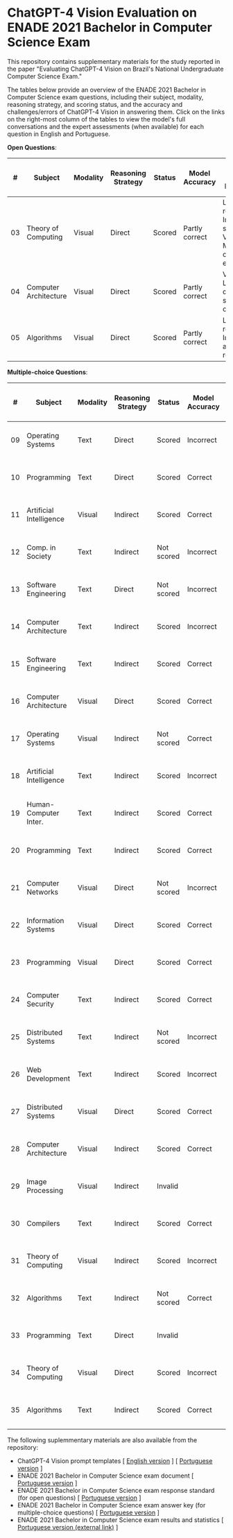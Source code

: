 # ChatGPT-4 Vision Evaluation on ENADE 2021 Bachelor in Computer Science Exam

This repository contains supplementary materials for the study reported in the paper "Evaluating ChatGPT-4 Vision on Brazil's National Undergraduate Computer Science Exam." 

The tables below provide an overview of the ENADE 2021 Bachelor in Computer Science exam questions, including their subject, modality, reasoning strategy, and scoring status, and the accuracy and challenges/errors of ChatGPT-4 Vision in answering them. Click on the links on the right-most column of the tables to view the model's full conversations and the expert assessments (when available) for each question in English and Portuguese.

**Open Questions**:

| #  | Subject                 | Modality | Reasoning Strategy | Status     | Model Accuracy | Model Challenge / Error Category | Model Conversations and Expert Assessments                                  |
|----|-------------------------|----------|--------------------|------------|----------------|----------------------------|----------------------------------------------------------------------------|
| 03 | Theory of Computing     | Visual   | Direct             | Scored     | Partly correct | Logical reasoning / Incorrect multi-step reasoning, <br>Visual  acuity / Misidentification of visual elements | [English version](/questions/q09-eng.md), <br>[Portuguese version](q09-por.md) |
| 04 | Computer Architecture   | Visual   | Direct             | Scored     | Partly correct | Visual acuity / Lack of domain-specific visual output | [English version](/questions/q09-eng.md), [Portuguese version](q09-por.md) |
| 05 | Algorithms              | Visual   | Direct             | Scored     | Partly correct |  Logical reasoning / Incorrect algorithmic reasoning | [English version](/questions/q09-eng.md), [Portuguese version](q09-por.md) |

**Multiple-choice Questions**:

| #  | Subject                 | Modality | Reasoning Strategy | Status     | Model Accuracy | Model Challenge / Error Category | Model Conversations and Expert Assessments                                  |
|----|-------------------------|----------|--------------------|------------|----------------|----------------------------|----------------------------------------------------------------------------|
| 09 | Operating Systems       | Text     | Direct             | Scored     | Incorrect      |                            | [English version](/questions/q09-eng.md), [Portuguese version](q09-por.md) |
| 10 | Programming             | Text     | Direct             | Scored     | Correct        |                            | [English version](/questions/q10-eng.md), [Portuguese version](q10-por.md) |
| 11 | Artificial Intelligence | Visual   | Indirect           | Scored     | Correct        |                            | [English version](/questions/q11-eng.md), [Portuguese version](q11-por.md) |
| 12 | Comp. in Society        | Text     | Indirect           | Not scored | Incorrect      |                            | [English version](/questions/q12-eng.md), [Portuguese version](q12-por.md) |
| 13 | Software Engineering    | Text     | Direct             | Not scored | Incorrect      |                            | [English version](/questions/q13-eng.md), [Portuguese version](q13-por.md) |
| 14 | Computer Architecture   | Text     | Indirect           | Scored     | Incorrect      |                            | [English version](/questions/q14-eng.md), [Portuguese version](q14-por.md) |
| 15 | Software Engineering    | Text     | Indirect           | Scored     | Correct        |                            | [English version](/questions/q15-eng.md), [Portuguese version](q15-por.md) |
| 16 | Computer Architecture   | Visual   | Direct             | Scored     | Correct        |                            | [English version](/questions/q16-eng.md), [Portuguese version](q16-por.md) |
| 17 | Operating Systems       | Visual   | Indirect           | Not scored | Correct        |                            | [English version](/questions/q17-eng.md), [Portuguese version](q17-por.md) |
| 18 | Artificial Intelligence | Text     | Indirect           | Scored     | Incorrect      |                            | [English version](/questions/q18-eng.md), [Portuguese version](q18-por.md) |
| 19 | Human-Computer Inter.   | Text     | Indirect           | Scored     | Correct        |                            | [English version](/questions/q19-eng.md), [Portuguese version](q19-por.md) |
| 20 | Programming             | Text     | Indirect           | Scored     | Correct        |                            | [English version](/questions/q20-eng.md), [Portuguese version](q20-por.md) |
| 21 | Computer Networks       | Visual   | Direct             | Not scored | Incorrect      |                            | [English version](/questions/q21-eng.md), [Portuguese version](q21-por.md) |
| 22 | Information Systems     | Visual   | Direct             | Scored     | Correct        |                            | [English version](/questions/q22-eng.md), [Portuguese version](q22-por.md) |
| 23 | Programming             | Visual   | Direct             | Scored     | Correct        |                            | [English version](/questions/q23-eng.md), [Portuguese version](q23-por.md) |
| 24 | Computer Security       | Text     | Indirect           | Scored     | Correct        |                            | [English version](/questions/q24-eng.md), [Portuguese version](q24-por.md) |
| 25 | Distributed Systems     | Text     | Indirect           | Not scored | Incorrect      |                            | [English version](/questions/q25-eng.md), [Portuguese version](q25-por.md) |
| 26 | Web Development         | Text     | Indirect           | Scored     | Incorrect      |                            | [English version](/questions/q26-eng.md), [Portuguese version](q26-por.md) |
| 27 | Distributed Systems     | Visual   | Direct             | Scored     | Correct        |                            | [English version](/questions/q27-eng.md), [Portuguese version](q27-por.md) |
| 28 | Computer Architecture   | Visual   | Indirect           | Scored     | Correct        |                            | [English version](/questions/q28-eng.md), [Portuguese version](q28-por.md) |
| 29 | Image Processing        | Visual   | Indirect           | Invalid    |                |                            | [English version](/questions/q29-eng.md), [Portuguese version](q29-por.md) |
| 30 | Compilers               | Text     | Indirect           | Scored     | Correct        |                            | [English version](/questions/q30-eng.md), [Portuguese version](q30-por.md) |
| 31 | Theory of Computing     | Visual   | Indirect           | Scored     | Incorrect      |                            | [English version](/questions/q31-eng.md), [Portuguese version](q31-por.md) |
| 32 | Algorithms              | Text     | Indirect           | Not scored | Correct        |                            | [English version](/questions/q32-eng.md), [Portuguese version](q32-por.md) |
| 33 | Programming             | Text     | Direct             | Invalid    |                |                            | [English version](/questions/q33-eng.md), [Portuguese version](q33-por.md) |
| 34 | Theory of Computing     | Visual   | Direct             | Scored     | Incorrect      |                            | [English version](/questions/q34-eng.md), [Portuguese version](q34-por.md) |
| 35 | Algorithms              | Text     | Indirect           | Scored     | Correct        |                            | [English version](/questions/q35-eng.md), [Portuguese version](q35-por.md) |

The following suplemmentary materials are also available from the repository:
* ChatGPT-4 Vision prompt templates \[ [English version](/prompts/prompt-templates-eng.md) \] \[ [Portuguese version](/prompts/prompt-templates-por.md) \]
* ENADE 2021 Bachelor in Computer Science exam document \[ [Portuguese version](/exam/2021_prova_bacharelado_ciencia_computacao.pdf) \]
* ENADE 2021 Bachelor in Computer Science exam response standard (for open questions) \[ [Portuguese version](/exam/2021_padrao_de_resposta_bacharelado_ciencia_computacao.pdf) \]
* ENADE 2021 Bachelor in Computer Science exam answer key (for multiple-choice questions) \[ [Portuguese version](/exam/2021_gabarito_bacharelado_ciencia_computacao.pdf) \]
* ENADE 2021 Bachelor in Computer Science exam results and statistics \[ [Portuguese version (external link)](https://download.inep.gov.br/educacao_superior/enade/relatorio_sintese/2021/Enade_2021_Relatorios_Sintese_Area_Ciencia_Computacao.pdf) \]
